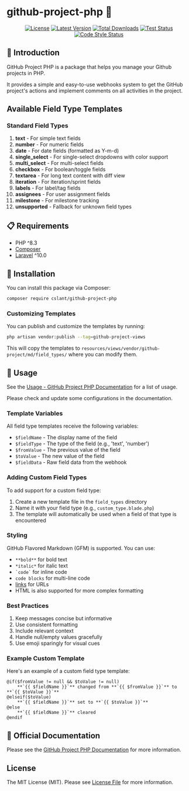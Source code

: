 # github-project-php 👋

<p align="center">
<a href="#"><img src="https://img.shields.io/github/license/cslant/github-project-php.svg?style=flat-square" alt="License"></a>
<a href="https://github.com/cslant/github-project-php/releases"><img src="https://img.shields.io/github/release/cslant/github-project-php.svg?style=flat-square" alt="Latest Version"></a>
<a href="https://packagist.org/packages/cslant/github-project-php"><img src="https://img.shields.io/packagist/dt/cslant/github-project-php.svg?style=flat-square" alt="Total Downloads"></a>
<a href="https://github.com/cslant/github-project-php/actions/workflows/setup_test.yml"><img src="https://img.shields.io/github/actions/workflow/status/cslant/github-project-php/setup_test.yml?label=tests&branch=main" alt="Test Status"></a>
<a href="https://github.com/cslant/github-project-php/actions/workflows/php-cs-fixer.yml"><img src="https://img.shields.io/github/actions/workflow/status/cslant/github-project-php/php-cs-fixer.yml?label=code%20style&branch=main" alt="Code Style Status"></a>

## 📝 Introduction

GitHub Project PHP is a package that helps you manage your Github projects in PHP.

It provides a simple and easy-to-use webhooks system to get the GitHub project's actions and implement comments on all activities in the project.

## Available Field Type Templates

### Standard Field Types

1. **text** - For simple text fields
2. **number** - For numeric fields
3. **date** - For date fields (formatted as Y-m-d)
4. **single_select** - For single-select dropdowns with color support
5. **multi_select** - For multi-select fields
6. **checkbox** - For boolean/toggle fields
7. **textarea** - For long text content with diff view
8. **iteration** - For iteration/sprint fields
9. **labels** - For label/tag fields
10. **assignees** - For user assignment fields
11. **milestone** - For milestone tracking
12. **unsupported** - Fallback for unknown field types

## 📋 Requirements

- PHP ^8.3
- [Composer](https://getcomposer.org/)
- [Laravel](https://laravel.com/) ^10.0

## 🔧 Installation

You can install this package via Composer:

```bash
composer require cslant/github-project-php
```

### Customizing Templates

You can publish and customize the templates by running:

```bash
php artisan vendor:publish --tag=github-project-views
```

This will copy the templates to `resources/views/vendor/github-project/md/field_types/` where you can modify them.

## 🚀 Usage

See the [Usage - GitHub Project PHP Documentation](https://docs.cslant.com/github-project-php/usage)
for a list of usage.

Please check and update some configurations in the documentation.

### Template Variables

All field type templates receive the following variables:

- `$fieldName` - The display name of the field
- `$fieldType` - The type of the field (e.g., 'text', 'number')
- `$fromValue` - The previous value of the field
- `$toValue` - The new value of the field
- `$fieldData` - Raw field data from the webhook

### Adding Custom Field Types

To add support for a custom field type:

1. Create a new template file in the `field_types` directory
2. Name it with your field type (e.g., `custom_type.blade.php`)
3. The template will automatically be used when a field of that type is encountered

### Styling

GitHub Flavored Markdown (GFM) is supported. You can use:

- `**bold**` for bold text
- `*italic*` for italic text
- `` `code` `` for inline code
- ```code blocks``` for multi-line code
- [links](https://example.com) for URLs
- HTML is also supported for more complex formatting

### Best Practices

1. Keep messages concise but informative
2. Use consistent formatting
3. Include relevant context
4. Handle null/empty values gracefully
5. Use emoji sparingly for visual cues

### Example Custom Template

Here's an example of a custom field type template:

```blade
@if($fromValue != null && $toValue != null)
    **`{{ $fieldName }}`** changed from **`{{ $fromValue }}`** to **`{{ $toValue }}`**
@elseif($toValue)
    **`{{ $fieldName }}`** set to **`{{ $toValue }}`**
@else
    **`{{ $fieldName }}`** cleared
@endif
```

## 📖 Official Documentation

Please see the [GitHub Project PHP Documentation](https://docs.cslant.com/github-project-php) for more
information.

## License

The MIT License (MIT). Please see [License File](LICENSE) for more information.
